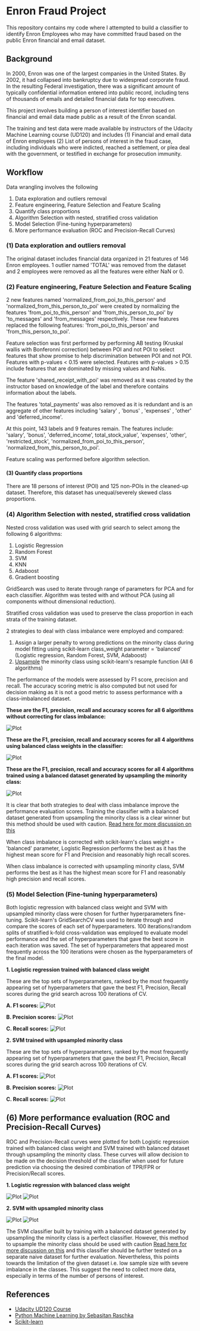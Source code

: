 # Enron Fraud Project

This repository contains my code where I attempted to build a classifier to identify Enron Employees who may have committed fraud based on the public Enron financial and email dataset.

## Background
In 2000, Enron was one of the largest companies in the United States. By 2002, it had collapsed into bankruptcy due to widespread corporate fraud. In the resulting Federal investigation, there was a significant amount of typically confidential information entered into public record, including tens of thousands of emails and detailed financial data for top executives. 

This project involves building a person of interest identifier based on financial and email data made public as a result of the Enron scandal. 

The training and test data were made available by instructors of the Udacity Machine Learning course (UD120) and includes (1) Financial and email data of Enron employees (2) List of persons of interest in the fraud case, including individuals who were indicted, reached a settlement, or plea deal with the government, or testified in exchange for prosecution immunity.

## Workflow
Data wrangling involves the following
1. Data exploration and outliers removal
2. Feature engineering, Feature Selection and Feature Scaling
3. Quantify class proportions
4. Algorithm Selection with nested, stratified cross validation
5. Model Selection (Fine-tuning hyperparameters)
6. More performance evaluation (ROC and Precision-Recall Curves)

### (1) Data exploration and outliers removal
The original dataset includes financial data organized in 21 features of 146 Enron employees. 1 outlier named 'TOTAL' was removed from the dataset and 2 employees were removed as all the features were either NaN or 0. 

### (2) Feature engineering, Feature Selection and Feature Scaling
2 new features named 'normalized_from_poi_to_this_person' and 'normalized_from_this_person_to_poi' were created by normalizing the features 'from_poi_to_this_person' and 'from_this_person_to_poi' by 'to_messages' and 'from_messages' respectively. These new features replaced the following features: 'from_poi_to_this_person' and 'from_this_person_to_poi'. 

Feature selection was first performed by performing AB testing (Kruskal wallis with Bonferonni correction) between POI and not POI to select features that show promise to help discrimination between POI and not POI. Features with p-values < 0.15 were selected. Features with p-values > 0.15 include features that are dominated by missing values and NaNs.

The feature 'shared_receipt_with_poi' was removed as it was created by the instructor based on knowledge of the label and therefore contains information about the labels. 

The features 'total_payments' was also removed as it is redundant and is an aggregate of other features including 'salary' , 'bonus' , 'expenses' , 'other' and 'deferred_income'. 

At this point, 143 labels and 9 features remain. The features include: 'salary', 'bonus', 'deferred_income', total_stock_value', 'expenses', 'other', 'restricted_stock', 'normalized_from_poi_to_this_person', 'normalized_from_this_person_to_poi'.

Feature scaling was performed before algorithm selection. 

#### (3) Quantify class proportions

There are 18 persons of interest (POI) and 125 non-POIs in the cleaned-up dataset. Therefore, this dataset has unequal/severely skewed class proportions. 

### (4) Algorithm Selection with nested, stratified cross validation

Nested cross validation was used with grid search to select among the following 6 algorithms: 

1. Logistic Regression
2. Random Forest
3. SVM
4. KNN
5. Adaboost
6. Gradient boosting

GridSearch was used to iterate through range of parameters for PCA and for each classifier. Algorithm was tested with and without PCA (using all components without dimensional reduction).

Stratified cross validation was used to preserve the class proportion in each strata of the training dataset. 

2 strategies to deal with class imbalance were employed and compared:

1. Assign a larger penalty to wrong predictions on the minority class during model fitting using scikit-learn class_weight parameter = 'balanced' (Logistic regression, Random Forest, SVM, Adaboost)
2. [Upsample](https://www.kdnuggets.com/2019/05/fix-unbalanced-dataset.html) the minority class using scikit-learn's resample function (All 6 algorithms)

The performance of the models were assessed by F1 score, precision and recall. The accuracy scoring metric is also computed but not used for decision making as it is not a good metric to assess performance with a class-imbalanced dataset. 

**These are the F1, precision, recall and accuracy scores for all 6 algorithms without correcting for class imbalance:**

![Plot](AlgoSel.png)

**These are the F1, precision, recall and accuracy scores for all 4 algorithms using balanced class weights in the classifier:**

![Plot](AlgoSel_ClassWeight.png)

**These are the F1, precision, recall and accuracy scores for all 4 algorithms trained using a balanced dataset generated by upsampling the minority class:**

![Plot](AlgoSel_MinorityUpsampled.png)

It is clear that both strategies to deal with class imbalance improve the performance evaluation scores. Training the classifier with a balanced dataset generated from upsampling the minority class is a clear winner but this method should be used with caution. [Read here for more discussion on this](https://towardsdatascience.com/handling-imbalanced-datasets-in-machine-learning-7a0e84220f28)

When class imbalance is corrected with scikit-learn's class weight = 'balanced' parameter, Logistic Regression performs the best as it has the highest mean score for F1 and Precision and reasonably high recall scores.

When class imbalance is corrected with upsampling minority class, SVM performs the best as it has the highest mean score for F1 and reasonably high precision and recall scores.


### (5) Model Selection (Fine-tuning hyperparameters)

Both logistic regression with balanced class weight and SVM with upsampled minority class were chosen for further hyperparameters fine-tuning. Scikit-learn's GridSearchCV was used to iterate through and compare the scores of each set of hyperparameters. 100 iterations/random splits of stratified k-fold cross-validation was employed to evaluate model performance and the set of hyperparameters that gave the best score in each iteration was saved. The set of hyperparameters that appeared most frequently across the 100 iterations were chosen as the hyperparameters of the final model. 

**1. Logistic regression trained with balanced class weight**

These are the top sets of hyperparameters, ranked by the most frequently appearing set of hyperparameters that gave the best F1, Precision, Recall scores during the grid search across 100 iterations of CV. 

**A. F1 scores:**
![Plot](ModelSel_ClassWeightBalanced_F1.png)

**B. Precision scores:**
![Plot](ModelSel_ClassWeightBalanced_Precision.png)

**C. Recall scores:**
![Plot](ModelSel_ClassWeightBalanced_Recall.png)

**2. SVM trained with upsampled minority class**

These are the top sets of hyperparameters, ranked by the most frequently appearing set of hyperparameters that gave the best F1, Precision, Recall scores during the grid search across 100 iterations of CV. 

**A. F1 scores:**
![Plot](ModelSel_Minority_Upsampled_F1.png)

**B. Precision scores:**
![Plot](ModelSel_Minority_Upsampled_Precision.png)

**C. Recall scores:**
![Plot](ModelSel_Minority_Upsampled_Recall.png)

## (6) More performance evaluation (ROC and Precision-Recall Curves)

ROC and Precision-Recall curves were plotted for both Logistic regression trained with balanced class weight and SVM trained with balanced dataset through upsampling the minority class. These curves will allow decision to be made on the decision threshold of the classifier when used for future prediction via choosing the desired combination of TPR/FPR or Precision/Recall scores.

**1. Logistic regression with balanced class weight**

![Plot](AlgoSel_ClassWeight_ROC.png)
![Plot](AlgoSel_ClassWeight_Precision-Recall.png)

**2. SVM with upsampled minority class**

![Plot](AlgoSel_MinorityUpsampled_ROC.png)
![Plot](AlgoSel_MinorityUpsampled_Precision-Recall.png)


The SVM classifier built by training with a balanced dataset generated by upsampling the minority class is a perfect classifier. However, this method to upsample the minority class should be used with caution [Read here for more discussion on this](https://towardsdatascience.com/handling-imbalanced-datasets-in-machine-learning-7a0e84220f28) and this classifier should be further tested on a separate naive dataset for further evaluation. Nevertheless, this points towards the limitation of the given dataset i.e. low sample size with severe imbalance in the classes. This suggest the need to collect more data, especially in terms of the number of persons of interest. 


## References
* [Udacity UD120 Course](https://github.com/udacity/ud120-projects) 
* [Python Machine Learning by Sebasitan Raschka](https://sebastianraschka.com/books.html)
* [Scikit-learn](http://scikit-learn.org/)
